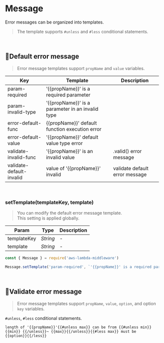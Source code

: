 # Message
Error messages can be organized into templates.
> The template supports `#unless` and `#less` conditional statements.   

&nbsp;

## 🚀Default error message
> Error message templates support `propName` and `value` variables.

| Key | Template | Description |
| --- | --- | --- |
| param-required | '{{propName}}' is a required parameter | |
| param-invalid-type | '{{propName}}' is a parameter in an invalid type | |
| error-default-func | {{propName}}' default function execution error | |
| error-default-value | '{{propName}}' default value type error | |
| validate-invalid-func | '{{propName}}' is an invalid value | .valid() error message |
| validate-default-invalid | value of '{{propName}}' invalid | validate default error message |

&nbsp;

### setTemplate(templateKey, template)
> You can modify the default error message template.   
> This setting is applied globally.  

| Param | Type | Description |
| --- | --- | --- |
| templateKey | *String* | - |
| template | *String* | - |

```js
const { Message } = require('aws-lambda-middleware')

Message.setTemplate('param-required', `'{{propName}}' is a required parameter`)
```

&nbsp;

## 🚀Validate error message
> Error message templates support `propName`, `value`, `option`, and option `key` variables.     

`#unless`, `#less` conditional statements.   

```
length of '{{propName}}'{{#unless max}} can be from {{#unless min}}{{min}} {{/unless}}~ {{max}}{{/unless}}{{#less max}} must be {{option}}{{/less}}
```